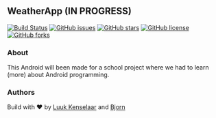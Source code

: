 ## WeatherApp (IN PROGRESS)

[![Build Status](https://travis-ci.org/Luuk2016/WeatherApp-Android.svg?branch=master)](https://travis-ci.org/Luuk2016/WeatherApp-Android)
[![GitHub issues](https://img.shields.io/github/issues/Luuk2016/WeatherApp-Android.svg)](https://github.com/Luuk2016/WeatherApp-Android/issues)
[![GitHub stars](https://img.shields.io/github/stars/Luuk2016/WeatherApp-Android.svg)](https://github.com/Luuk2016/WeatherApp-Android/stargazers)
[![GitHub license](https://img.shields.io/github/license/Luuk2016/WeatherApp-Android.svg)](https://github.com/Luuk2016/WeatherApp-Android)
[![GitHub forks](https://img.shields.io/github/forks/Luuk2016/WeatherApp-Android.svg)](https://github.com/Luuk2016/WeatherApp-Android/network)

### About
This Android will been made for a school project where we had to learn (more) about Android programming.

### Authors

Build with ❤ by <a href="https://www.luukkenselaar.nl/">Luuk Kenselaar</a> and <a href="https://github.com/Bjornzor">Bjorn</a>
